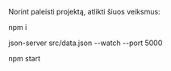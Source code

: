 Norint paleisti projektą, atlikti šiuos veiksmus:

npm i

json-server src/data.json --watch --port 5000

npm start
